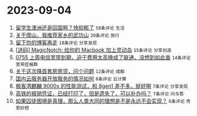 # 2023-09-04

1. [留学生澳洲还是回国啊？快抑郁了](https://www.v2ex.com/t/970634) `58条评论` `生活`
1. [关于爬山，我推荐家乡的武功山](https://www.v2ex.com/t/970635) `20条评论` `旅行`
1. [留下你的博客再走](https://www.v2ex.com/t/970639) `18条评论` `分享发现`
1. [[送码] MagicNotch: 给你的 Macbook 加上灵动岛](https://www.v2ex.com/t/970655) `15条评论` `分享创造`
1. [0755 上周电信宽带到期，迫于费用太高换成了联通，没想到如此香](https://www.v2ex.com/t/970652) `14条评论` `宽带症候群`
1. [关于这次降首套房房贷，问个问题](https://www.v2ex.com/t/970643) `12条评论` `成都`
1. [国内云服务器开放服务的情况如何](https://www.v2ex.com/t/970640) `8条评论` `云计算`
1. [极客湾麒麟 9000s 的性能测试，和 8gen1 差不多，挺好啊](https://www.v2ex.com/t/970650) `7条评论` `分享发现`
1. [高铁的报销凭证，已经打印了，但是遗失了，可以补办吗？](https://www.v2ex.com/t/970641) `7条评论` `问与答`
1. [如果囚徒困境是真理，那么人类大同的理想是不是永远不会实现？](https://www.v2ex.com/t/970656) `6条评论` `奇思妙想`
